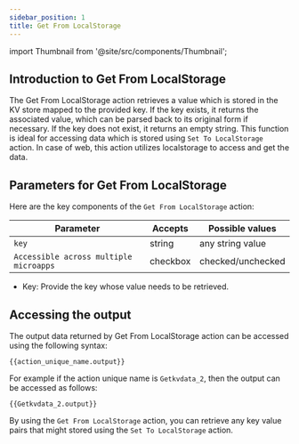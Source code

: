 ```yaml
---
sidebar_position: 1
title: Get From LocalStorage
---
```

import Thumbnail from '@site/src/components/Thumbnail';

## Introduction to Get From LocalStorage
The Get From LocalStorage action retrieves a value which is stored in the KV store mapped to the provided key. If the key exists, it returns the associated value, which can be parsed back to its original form if necessary. If the key does not exist, it returns an empty string. This function is ideal for accessing data which is stored using `Set To LocalStorage` action. In case of web, this action utilizes localstorage to access and get the data.

<figure>
<Thumbnail src="/img/reference/actionflow-blocks/get-key-val/getkeyval-1.png" alt="Get From LocalStorage 1" />
</figure>

## Parameters for Get From LocalStorage

Here are the key components of the `Get From LocalStorage` action:

| Parameter   | Accepts | Possible values                                   |
|-------------|---------|---------------------------------------------------|
| `key`      | string  | any string value                                   |
| `Accessible across multiple microapps` |  checkbox |  checked/unchecked        |

<figure>
<Thumbnail src="/img/reference/actionflow-blocks/get-key-val/getkeyval-2.png" alt="Get From LocalStorage 2" />
</figure>

- Key: Provide the key whose value needs to be retrieved.

## Accessing the output

The output data returned by Get From LocalStorage action can be accessed using the following syntax:
```
{{action_unique_name.output}}
```

For example if the action unique name is `Getkvdata_2`, then the output can be accessed as follows:
```
{{Getkvdata_2.output}}
```
<figure>
<Thumbnail src="/img/reference/actionflow-blocks/get-key-val/getkeyval-3.png" alt="Get From LocalStorage 3" />
</figure>


By using the `Get From LocalStorage` action, you can retrieve any key value pairs that might stored using the `Set To LocalStorage` action.